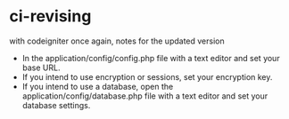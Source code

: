 # ci-revising
with codeigniter once again, notes for the updated version

- In the application/config/config.php file with a text editor and set your base URL.
- If you intend to use encryption or sessions, set your encryption key.
- If you intend to use a database, open the application/config/database.php file with a text editor and set your database settings.
